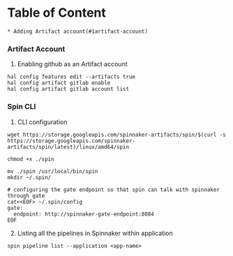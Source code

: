Table of Content
===================
	* Adding Artifact account(#1artifact-account)



###  Artifact Account

1. Enabling github as an Artifact account
```
hal config features edit --artifacts true
hal config artifact gitlab enable
hal config artifact gitlab account list
```

### Spin CLI
1. CLI configuration
```
wget https://storage.googleapis.com/spinnaker-artifacts/spin/$(curl -s https://storage.googleapis.com/spinnaker-artifacts/spin/latest)/linux/amd64/spin

chmod +x ./spin

mv ./spin /usr/local/bin/spin
mkdir ~/.spin/

# configuring the gate endpoint so that spin can talk with spinnaker through gate
cat<<EOF> ~/.spin/config
gate:
  endpoint: http://spinnaker-gate-endpoint:8084
EOF
```

2. Listing all the pipelines in Spinnaker within application
```
spin pipeline list --application <app-name>
``` 








































